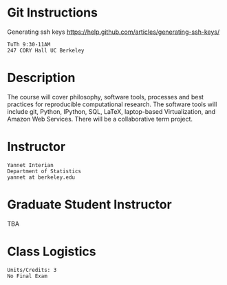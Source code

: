 Git Instructions
================

Generating ssh keys
https://help.github.com/articles/generating-ssh-keys/


```
TuTh 9:30-11AM
247 CORY Hall UC Berkeley
```

# Description
The course will cover philosophy, software tools, processes and best practices for reproducible computational research. The software tools will include git, Python, IPython, SQL, LaTeX, laptop-based Virtualization, and Amazon Web Services. There will be a collaborative term project.

# Instructor
```
Yannet Interian
Department of Statistics
yannet at berkeley.edu
```
# Graduate Student Instructor
TBA

# Class Logistics
```
Units/Credits: 3
No Final Exam
```


